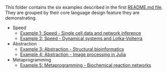 This folder contains the six examples described in the first [README.md file](https://github.com/ElisabethRoesch/Perspective_Julia_for_Biologists/blob/main/README.md). They are grouped by their core language design feature they are demonstrating. 
* Speed
  * [Example 1: Speed - Single cell data and network inference](https://github.com/ElisabethRoesch/Perspective_Julia_for_Biologists/blob/main/Examples/Speed/Example_Network_Inference_from_Single_Cell_Data)
  * [Example 2: Speed - Dynamical systems and Lotka-Volterra](https://github.com/ElisabethRoesch/Perspective_Julia_for_Biologists/blob/main/Examples/Speed/Supplementary_Example_Accelerating_Dynamical_Systems_Modeling_in_Systems_Biology_and_Pharmacology)
* Abstraction
  * [Example 3: Abstraction - Structural bioinformatics](https://github.com/ElisabethRoesch/Perspective_Julia_for_Biologists/blob/main/Examples/Abstraction/Example_Structural_bioinformatics_with_composable_packages)
  * [Example 4: Abstraction - Image processing in Julia](https://github.com/ElisabethRoesch/Perspective_Julia_for_Biologists/blob/main/Examples/Abstraction/Supplementary_Example_Flexibility_and_performance_in_image_processing)
* Metaprogramming
  * [Example 5: Metaprogramming - Biochemical reaction networks](https://github.com/ElisabethRoesch/Perspective_Julia_for_Biologists/blob/main/Examples/Metaprogramming/Example_Biochemical_reaction_networks)
  